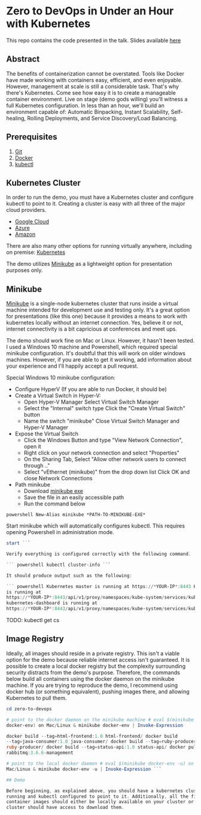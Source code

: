 # Zero to DevOps in Under an Hour with Kubernetes 

This repo contains the code presented in the talk. Slides available
[here](http://slides.com/dalealleshouse/kube)

## Abstract

The benefits of containerization cannot be overstated. Tools like Docker have
made working with containers easy, efficient, and even enjoyable. However,
management at scale is still a considerable task. That's why there's
Kubernetes.  Come see how easy it is to create a manageable container
environment. Live on stage (demo gods willing) you'll witness a full Kubernetes
configuration. In less than an hour, we'll build an environment capable of:
Automatic Binpacking, Instant Scalability, Self-healing, Rolling Deployments,
and Service Discovery/Load Balancing.

## Prerequisites

1) [Git](https://git-scm.com/book/en/v2/Getting-Started-Installing-Git)
1) [Docker](https://www.docker.com/community-edition)
1) [kubectl](https://kubernetes.io/docs/tasks/kubectl/install/)

## Kubernetes Cluster

In order to run the demo, you must have a Kubernetes cluster and configure
kubectl to point to it. Creating a cluster is easy with all three of the major
cloud providers.

- [Google Cloud](https://cloud.google.com/container-engine/docs/quickstart)
- [Azure](https://docs.microsoft.com/en-us/azure/container-service/container-service-kubernetes-walkthrough)
- [Amazon](https://kubernetes.io/docs/getting-started-guides/aws/)

There are also many other options for running virtually anywhere, including on
premise: [Kubernetes](https://kubernetes.io/docs/getting-started-guides/)

The demo utilizes [Minikube](https://github.com/kubernetes/minikube) as a
lightweight option for presentation purposes only.

## Minikube

[Minikube](https://github.com/kubernetes/minikube) is a single-node kubernetes
cluster that runs inside a virtual machine intended for development use and
testing only. It's a great option for presentations (like this one) because it
provides a means to work with kubernetes locally without an internet
connection. Yes, believe it or not, internet connectivity is a bit capricious
at conferences and meet ups.

The demo should work fine on Mac or Linux. However, it hasn't been tested. I
used a Windows 10 machine and Powershell, which required  special minikube
configuration. It's doubtful that this will work on older windows machines.
However, if you are able to get it working, add information about your
experience and I'll happily accept a pull request.

Special Windows 10 minikube configuration:

- Configure HyperV (If you are able to run Docker, it should be)
- Create a Virtual Switch in Hyper-V:
  - Open Hyper-V Manager Select Virtual Switch Manager
  - Select the "Internal" switch type Click the "Create Virtual Switch" button
  - Name the switch "minikube" Close Virtual Switch Manager and Hyper-V Manager
- Expose the Virtual Switch
  - Click the Windows Button and type "View Network Connection", open it
  - Right click on your network connection and select "Properties"
  - On the Sharing Tab, Select "Allow other network users to connect through .."
  - Select "vEthernet (minikube)" from the drop down list Click OK and close Network Connections
- Path minikube
  - Download [minikube exe](https://storage.googleapis.com/minikube/releases/v0.17.1/minikube-windows-amd64.exe)
  - Save the file in an easily accessible path
  - Run the command below

``` powershell New-Alias minikube *PATH-TO-MINIKUBE-EXE* ```

Start minikube which will automatically configures kubectl. This requires
opening Powershell in administration mode.

``` powershell minikube --vm-driver=hyperv --hyperv-virtual-switch=minikube
start ```

Verify everything is configured correctly with the following command.

``` powershell kubectl cluster-info ```

It should produce output such as the following:

``` powershell Kubernetes master is running at https://*YOUR-IP*:8443 KubeDNS
is running at
https://*YOUR-IP*:8443/api/v1/proxy/namespaces/kube-system/services/kube-dns
kubernetes-dashboard is running at
https://*YOUR-IP*:8443/api/v1/proxy/namespaces/kube-system/services/kubernetes-dashboard
```

TODO: kubectl get cs

## Image Registry

Ideally, all images should reside in a private registry. This isn't a viable
option for the demo because reliable internet access isn't guaranteed. It is
possible to create a local docker registry but the complexity surrounding
security distracts from the demo's purpose. Therefore, the commands below build
all containers using the docker daemon on the minikube machine. If you are
trying to reproduce the demo, I recommend using docker hub (or something
equivalent), pushing images there, and allowing Kubernetes to pull them.

``` powershell git clone https://github.com/dalealleshouse/zero-to-devops.git
cd zero-to-devops

# point to the docker daemon on the minikube machine # eval $(minikube
docker-env) on Mac/Linux & minikube docker-env | Invoke-Expression

docker build --tag=html-frontend:1.0 html-frontend/ docker build
--tag=java-consumer:1.0 java-consumer/ docker build --tag=ruby-producer:1.0
ruby-producer/ docker build --tag=status-api:1.0 status-api/ docker pull
rabbitmq:3.6.6-management

# point to the local docker daemon # eval $(minikube docker-env -u) on
Mac/Linux & minikube docker-env -u | Invoke-Expression ```

## Demo

Before beginning, as explained above, you should have a kubernetes cluster
running and kubectl configured to point to it. Additionally, all the five
container images should either be locally available on your cluster or the
cluster should have access to download them.
